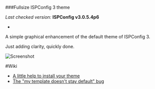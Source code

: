 ###Fullsize ISPConfig 3 theme

*Last checked version:*  **ISPConfig v3.0.5.4p6**

-

A simple graphical enhancement of the default theme of ISPConfig 3.

Just adding clarity, quickly done.


![Screenshot](https://l3dlp.com/github/fullsize-ispconfig-theme/screenshot.jpg)


#Wiki

 - [A little help to install your theme](./How-to-install)
 - [The "my template doesn't stay default" bug](./Skip-ISPConfig's-bug)
